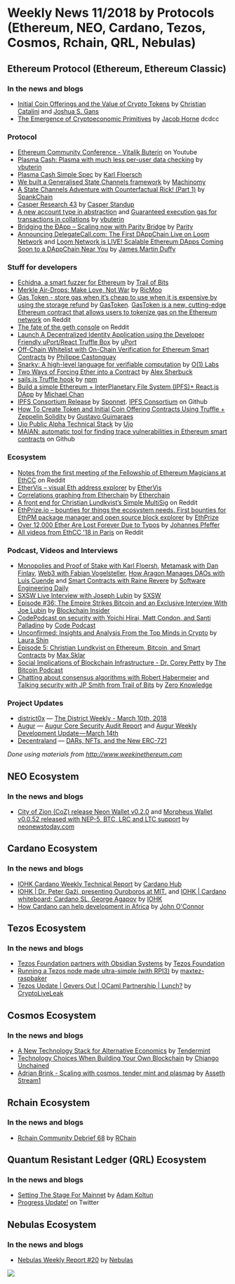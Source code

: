 ﻿# Weekly News 11/2018 by Protocols (Ethereum, NEO, Cardano, Tezos, Cosmos, Rchain, QRL, Nebulas)

## Ethereum Protocol (Ethereum, Ethereum Classic)
### In the news and blogs

* [Initial Coin Offerings and the Value of Crypto Tokens](https://papers.ssrn.com/sol3/papers.cfm?abstract_id=3137213) by [Christian Catalini](https://papers.ssrn.com/sol3/cf_dev/AbsByAuth.cfm?per_id=1556445) and [Joshua S. Gans](https://papers.ssrn.com/sol3/cf_dev/AbsByAuth.cfm?per_id=2029)
* [The Emergence of Cryptoeconomic Primitives](https://medium.com/@jacobscott/the-emergence-of-cryptoeconomic-primitives-14ef3300cc10) by [Jacob Horne](https://medium.com/@jacobscott)
dcdcc

### Protocol
* [Ethereum Community Conference - Vitalik Buterin](https://www.youtube.com/watch?v=uyuA11PDDHE) on Youtube
* [Plasma Cash: Plasma with much less per-user data checking](https://ethresear.ch/t/plasma-cash-plasma-with-much-less-per-user-data-checking/1298) by [vbuterin](https://ethresear.ch/u/vbuterin/summary)
* [Plasma Cash Simple Spec](https://karl.tech/plasma-cash-simple-spec/) by [Karl Floersch](https://karl.tech/about/)
* [We built a Generalised State Channels framework](https://medium.com/machinomy/approaching-generalised-state-channels-b0d44ec47e35) by [Machinomy](https://medium.com/@machinomy)
* [A State Channels Adventure with Counterfactual Rick! (Part 1)](https://medium.com/spankchain/a-state-channels-adventure-with-counterfactual-rick-part-1-ce68e16252ea) by [SpankChain](https://medium.com/@SpankChain)
* [Casper Research 43](https://www.youtube.com/watch?v=4Qe-SxhGNWM) by [Casper Standup](https://www.youtube.com/channel/UCi8byRkpJBbGgDot2pWXLHA)
* [A new account type in abstraction](https://ethresear.ch/t/a-new-account-type-in-abstraction/1379) and [Guaranteed execution gas for transactions in collations](https://ethresear.ch/t/guaranteed-execution-gas-for-transactions-in-collations/1386) by [vbuterin](https://ethresear.ch/u/vbuterin/summary)
* [Bridging the ÐApp – Scaling now with Parity Bridge](https://paritytech.io/bridging-the-dapp-scaling-now-with-parity-bridge/) by [Parity](https://paritytech.io)
* [Announcing DelegateCall.com: The First DAppChain Live on Loom Network](https://medium.com/loom-network/announcing-delegatecall-com-the-first-dappchain-live-on-loom-network-f95912388a4c) and [Loom Network is LIVE! Scalable Ethereum DApps Coming Soon to a DAppChain Near You](https://medium.com/loom-network/loom-network-is-live-scalable-ethereum-dapps-coming-soon-to-a-dappchain-near-you-29d26da00880) by [James Martin Duffy](https://medium.com/@jamesmartinduffy)

### Stuff for developers
* [Echidna, a smart fuzzer for Ethereum](https://blog.trailofbits.com/2018/03/09/echidna-a-smart-fuzzer-for-ethereum/) by [Trail of Bits](https://blog.trailofbits.com)
* [Merkle Air-Drops: Make Love, Not War](https://blog.ricmoo.com/merkle-air-drops-e6406945584d) by [RicMoo](https://blog.ricmoo.com/@ricmoo)
* [Gas Token - store gas when it’s cheap to use when it is expensive by using the storage refund](https://gastoken.io) by [GasToken](https://gastoken.io). [GasToken is a new, cutting-edge Ethereum contract that allows users to tokenize gas on the Ethereum network](https://www.reddit.com/r/ethereum/comments/8304ay/gastoken_is_a_new_cuttingedge_ethereum_contract/) on Reddit
* [The fate of the geth console](https://www.reddit.com/r/ethdev/comments/84dh1d/the_fate_of_the_geth_console/) on Reddit
* [Launch A Decentralized Identity Application using the Developer Friendly uPort/React Truffle Box](https://medium.com/@uPort/launch-a-decentralized-identity-application-using-the-developer-friendly-uport-react-truffle-box-95d1ddf176ea) by [uPort](https://medium.com/@uPort)
* [Off-Chain Whitelist with On-Chain Verification for Ethereum Smart Contracts](https://medium.com/@PhABC/off-chain-whitelist-with-on-chain-verification-for-ethereum-smart-contracts-1563ca4b8f11) by [Philippe Castonguay](https://medium.com/@PhABC)
* [Snarky: A high-level language for verifiable computation](https://o1labs.org/blog/posts/snarky.html) by [O(1) Labs](https://o1labs.org)
* [Two Ways of Forcing Ether into a Contract](https://medium.com/@alexsherbuck/two-ways-to-force-ether-into-a-contract-1543c1311c56) by [Alex Sherbuck](https://medium.com/@alexsherbuck)
* [sails.js Truffle hook](https://www.npmjs.com/package/sails-hook-truffle) by [npm](https://www.npmjs.com)
* [Build a simple Ethereum + InterPlanetary File System (IPFS)+ React.js DApp](https://itnext.io/build-a-simple-ethereum-interplanetary-file-system-ipfs-react-js-dapp-23ff4914ce4e) by [Michael Chan](https://itnext.io/@mcchan1)
* [IPFS Consortium Release](https://press.swarm.city/ipfs-consortium-release-6907f0b55bbf) by [Sponnet](https://press.swarm.city/@sponnet). [IPFS Consortium](https://github.com/ipfsconsortium) on Github
* [How To Create Token and Initial Coin Offering Contracts Using Truffle + Zeppelin Solidity](https://blog.zeppelin.solutions/how-to-create-token-and-initial-coin-offering-contracts-using-truffle-openzeppelin-1b7a5dae99b6) by [Gustavo Guimaraes](https://blog.zeppelin.solutions/@gus_tavo_guim)
* [Ujo Public Alpha Technical Stack](https://medium.com/@UjoMusic/ujo-public-alpha-technical-stack-2688df7c66cc) by [Ujo](https://medium.com/@UjoMusic)
* [MAIAN: automatic tool for finding trace vulnerabilities in Ethereum smart contracts](https://github.com/MAIAN-tool/MAIAN) on Github

### Ecosystem
* [Notes from the first meeting of the Fellowship of Ethereum Magicians at EthCC](https://www.reddit.com/r/ethereum/comments/835lob/notes_from_the_first_meeting_of_the_fellowship_of/) on Reddit
* [EtherVis – visual Eth address explorer](https://ethervis.com) by [EtherVis](https://ethervis.com)
* [Correlations graphing from Etherchain](https://www.etherchain.org/correlations) by [Etherchain](https://www.etherchain.org)
* [A front end for Christian Lundkvist’s Simple MultiSig](https://www.reddit.com/r/ethereum/comments/82pyi9/i_made_a_front_end_for_christian_lundkvists/) on Reddit
* [EthPrize.io – bounties for things the ecosystem needs. First bounties for EthPM package manager and open source block explorer](http://ethprize.io) by [EthPrize](http://ethprize.io)
* [Over 12,000 Ether Are Lost Forever Due to Typos](https://media.consensys.net/over-12-000-ether-are-lost-forever-due-to-typos-f6ccc35432f8) by [Johannes Pfeffer](https://media.consensys.net/@oaeee)
* [All videos from EthCC '18 in Paris](https://www.reddit.com/r/ethereum/comments/83mz5q/all_videos_from_ethcc_18_in_paris/) on Reddit

### Podcast, Videos and Interviews
* [Monopolies and Proof of Stake with Karl Floersh](https://softwareengineeringdaily.com/2018/03/12/monopolies-and-proof-of-stake-with-karl-floersh/), [Metamask with Dan Finlay](https://softwareengineeringdaily.com/2018/03/13/metamask-with-dan-finlay/), [Web3 with Fabian Vogelsteller](https://softwareengineeringdaily.com/2018/03/14/web3-with-fabian-vogelsteller/), [How Aragon Manages DAOs with Luis Cuende](https://softwareengineeringdaily.com/2018/03/08/how-aragon-manages-daos-with-luis-cuende/) and [Smart Contracts with Raine Revere](https://softwareengineeringdaily.com/2018/03/07/smart-contracts-with-raine-revere/) by [Software Engineering Daily](https://softwareengineeringdaily.com)
* [SXSW Live Interview with Joseph Lubin](https://www.facebook.com/SXSWFestival/videos/10155377840883994/) by [SXSW](https://www.facebook.com/SXSWFestival/?hc_ref=ARQGHj7M0ky5FXvCeWkBoCf9tENueQTEgmB69a38se0pB3a--YrPX4mMvD4cmnsjmJY)
* [Episode #36: The Empire Strikes Bitcoin and an Exclusive Interview With Joe Lubin](https://fireside.fm/s/Fs_9V6FE+t4DxEJt9) by [Blockchain Insider](http://bi.11fs.com)
* [CodePodcast on security with Yoichi Hirai, Matt Condon, and Santi Palladino](https://soundcloud.com/podcastcode/7-300m-worth-of-bugs) by [Code Podcast](https://soundcloud.com/podcastcode)
* [Unconfirmed: Insights and Analysis From the Top Minds in Crypto](https://itunes.apple.com/us/podcast/sxsw-episode-former-doj-prosecutor-kathryn-haun-on/id1347049808?i=1000406317773&mt=2#) by [Laura Shin](https://www.forbes.com/sites/laurashin/#3c4fddee4685)
* [Episode 5: Christian Lundkvist on Ethereum, Bitcoin, and Smart Contracts](http://maxsklar.com/blog/2018/03/13/episode-5-christian-lundkvist-on-ethereum-bitcoin-and-smart-contracts/) by [Max Sklar](http://maxsklar.com/blog/author/max/)
* [Social Implications of Blockchain Infrastructure - Dr. Corey Petty](https://www.youtube.com/watch?v=C3f9yra2KZY&feature=youtu.be) by [The Bitcoin Podcast](https://www.youtube.com/channel/UCZY97wqlKHsx2qFibsMLLtg)
* [Chatting about consensus algorithms with Robert Habermeier](http://www.zeroknowledge.fm/15) and [Talking security with JP Smith from Trail of Bits](http://www.zeroknowledge.fm/16) by [Zero Knowledge](http://www.zeroknowledge.fm)

### Project Updates
* [district0x](https://district0x.io) — [The District Weekly - March 10th, 2018](https://blog.district0x.io/the-district-weekly-march-10th-2018-2b3de9f22c43)
* [Augur](http://www.augur.net) — [Augur Core Security Audit Report](https://medium.com/@AugurProject/augur-core-security-audit-report-cd6b4060ccf3) and [Augur Weekly Development Update — March 14th](https://medium.com/@AugurProject/augur-weekly-development-update-march-14th-cf3eff373ce3)
* [Decentraland](https://decentraland.org) — [DARs, NFTs, and the New ERC-721](https://blog.decentraland.org/dars-nfts-and-the-new-erc-721-132a705eab42)

*Done using materials from http://www.weekinethereum.com*

## NEO Ecosystem
### In the news and blogs
* [City of Zion (CoZ) release Neon Wallet v0.2.0](https://neonewstoday.com/development/city-zion-release-neon-wallet-v0-2-0/) and [Morpheus Wallet v0.0.52 released with NEP-5, BTC, LRC and LTC support](https://neonewstoday.com/development/morpheus-wallet-0-0-52-release/) by [neonewstoday.com](https://neonewstoday.com)

## Cardano Ecosystem
### In the news and blogs
* [IOHK Cardano Weekly Technical Report](https://www.cardanohub.org/en/weekly-technical-report/) by [Cardano Hub](https://www.cardanohub.org)
* [IOHK | Dr. Peter Gaži, presenting Ouroboros at MIT.](https://www.youtube.com/watch?v=PoNaw-Mtxgo) and [IOHK | Cardano whiteboard; Cardano SL, George Agapov](https://www.youtube.com/watch?v=f01got8H-1k&feature=youtu.be) by [IOHK](https://www.youtube.com/channel/UCBJ0p9aCW-W82TwNM-z3V2w)
* [How Cardano can help development in Africa](https://iohk.io/blog/how-cardano-can-help-development-in-africa) by [John O'Connor](https://iohk.io/team/john-oconnor/)

## Tezos Ecosystem
### In the news and blogs
* [Tezos Foundation partners with Obsidian Systems](https://tezosfoundation.ch/news/tezos-foundation-partners-obsidian-systems/) by [Tezos Foundation](https://tezosfoundation.ch)
* [Running a Tezos node made ultra-simple (with RPI3)](https://forums.tezos.community/t/running-a-tezos-node-made-ultra-simple-with-rpi3/1071) by [maxtez-raspbaker](https://forums.tezos.community/u/maxtez-raspbaker/summary)
* [Tezos Update | Gevers Out | OCaml Partnership | Lunch?](https://www.youtube.com/watch?v=ByO6dPGfnQM&feature=youtu.be) by [CryptoLiveLeak](https://www.youtube.com/channel/UCeoB_bpoVOcwIh-MSLxzNpA)

## Cosmos Ecosystem
### In the news and blogs
* [A New Technology Stack for Alternative Economics](https://blog.cosmos.network/social-impact-thru-alternative-economic-systems-operation-ubi-63b274955028) by [Tendermint](https://medium.com/@tendermint)
* [Technology Choices When Building Your Own Blockchain](https://blog.cosmos.network/technology-choices-when-building-your-own-blockchain-a15385cf59bd) by [Chjango Unchained](https://blog.cosmos.network/@chjango)
* [Adrian Brink - Scaling with cosmos, tender mint and plasmag](https://www.youtube.com/watch?v=qFPwxHTIhBI&feature=youtu.be) by [Asseth Stream1](https://www.youtube.com/channel/UCo0f-1_6oGwQ3ZrrtuNBv0w)

## Rchain Ecosystem
### In the news and blogs
* [Rchain Community Debrief 68](https://www.youtube.com/watch?v=rXcXVlWfu2w) by [RChain](https://www.youtube.com/channel/UCSS3jCffMiz574_q64Ukj_w)

## Quantum Resistant Ledger (QRL) Ecosystem
### In the news and blogs
* [Setting The Stage For Mainnet](https://medium.com/the-quantum-resistant-ledger/setting-the-stage-for-mainnet-e6ef48cd6d93) by [Adam Koltun](https://medium.com/@adamkoltun)
* [Progress Update!](https://twitter.com/QRLedger/status/973968249254830083) on Twitter

## Nebulas Ecosystem
### In the news and blogs
* [Nebulas Weekly Report #20](https://medium.com/nebulasio/nebulas-weekly-report-20-b9311114a6bc) by [Nebulas](https://medium.com/@nebulasio)



[![](https://steemitimages.com/DQmdkWT6cCPVYNzZASwHD3WZ5hKpHQv7927MvBt8wRYDDEC/image.png)](http://company.cyber.fund/#newsletter)
